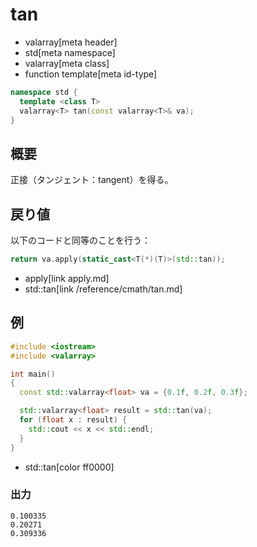 # tan
* valarray[meta header]
* std[meta namespace]
* valarray[meta class]
* function template[meta id-type]

```cpp
namespace std {
  template <class T>
  valarray<T> tan(const valarray<T>& va);
}
```

## 概要
正接（タンジェント：tangent）を得る。


## 戻り値
以下のコードと同等のことを行う：

```cpp
return va.apply(static_cast<T(*)(T)>(std::tan));
```
* apply[link apply.md]
* std::tan[link /reference/cmath/tan.md]


## 例
```cpp example
#include <iostream>
#include <valarray>

int main()
{
  const std::valarray<float> va = {0.1f, 0.2f, 0.3f};

  std::valarray<float> result = std::tan(va);
  for (float x : result) {
    std::cout << x << std::endl;
  }
}
```
* std::tan[color ff0000]

### 出力
```
0.100335
0.20271
0.309336
```


